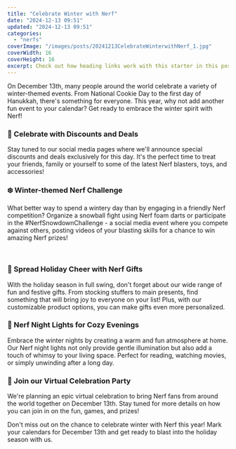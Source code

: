 ```yaml
---
title: "Celebrate Winter with Nerf"
date: "2024-12-13 09:51"
updated: "2024-12-13 09:51"
categories:
  - "nerfs"
coverImage: "/images/posts/20241213CelebrateWinterwithNerf_1.jpg"
coverWidth: 16
coverHeight: 16
excerpt: Check out how heading links work with this starter in this post.
---
```


<script>
  import { base } from '$app/paths';
</script>

On December 13th, many people around the world celebrate a variety of winter-themed events. From National Cookie Day to the first day of Hanukkah, there's something for everyone. This year, why not add another fun event to your calendar? Get ready to embrace the winter spirit with Nerf!

### 🎁 Celebrate with Discounts and Deals
Stay tuned to our social media pages where we'll announce special discounts and deals exclusively for this day. It's the perfect time to treat your friends, family or yourself to some of the latest Nerf blasters, toys, and accessories!

### ❄️ Winter-themed Nerf Challenge
What better way to spend a wintery day than by engaging in a friendly Nerf competition? Organize a snowball fight using Nerf foam darts or participate in the #NerfSnowdownChallenge - a social media event where you compete against others, posting videos of your blasting skills for a chance to win amazing Nerf prizes!


<img class="cover-image" src="{base}/images/posts/20241213CelebrateWinterwithNerf_2.jpg" alt="" style="aspect-ratio: 16 / 16;" width="16" height="16">

### 🎄 Spread Holiday Cheer with Nerf Gifts
With the holiday season in full swing, don't forget about our wide range of fun and festive gifts. From stocking stuffers to main presents, find something that will bring joy to everyone on your list! Plus, with our customizable product options, you can make gifts even more personalized.

### 🌟 Nerf Night Lights for Cozy Evenings
Embrace the winter nights by creating a warm and fun atmosphere at home. Our Nerf night lights not only provide gentle illumination but also add a touch of whimsy to your living space. Perfect for reading, watching movies, or simply unwinding after a long day.

### 🎉 Join our Virtual Celebration Party
We're planning an epic virtual celebration to bring Nerf fans from around the world together on December 13th. Stay tuned for more details on how you can join in on the fun, games, and prizes!

Don't miss out on the chance to celebrate winter with Nerf this year! Mark your calendars for December 13th and get ready to blast into the holiday season with us.